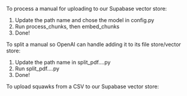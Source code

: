 To process a manual for uploading to our Supabase vector store:
1. Update the path name and chose the model in config.py
2. Run process_chunks, then embed_chunks
3. Done!

To split a manual so OpenAI can handle adding it to its file store/vector store:
1. Update the path name in split_pdf....py
2. Run split_pdf....py
3. Done!

To upload squawks from a CSV to our Supabase vector store:
